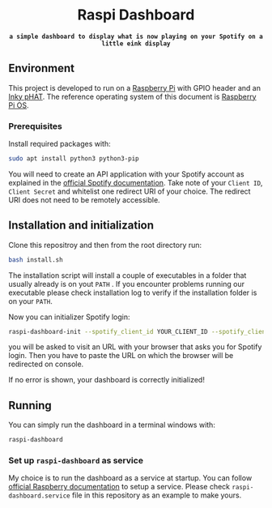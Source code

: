 <div align="center">
<strong>
    <h1>Raspi Dashboard</h1>

    a simple dashboard to display what is now playing on your Spotify on a little eink display

</strong>
</div>

## Environment

This project is developed to run on a [Raspberry Pi](https://www.raspberrypi.org/ "Official Raspberry Pi website") with GPIO header and an [Inky pHAT](https://shop.pimoroni.com/products/inky-phat?variant=12549254217811 "Manufacturer's website"). The reference operating system of this document is [Raspberry Pi OS](https://www.raspberrypi.org/downloads/raspberry-pi-os/ "Download webpage").

### Prerequisites

Install required packages with:

``` bash
sudo apt install python3 python3-pip
```

You will need to create an API application with your Spotify account as explained in the [official Spotify documentation](https://developer.spotify.com/documentation/general/guides/app-settings/#register-your-app "Documentation on registering a Spotify application"). Take note of your ```Client ID```, ```Client Secret``` and whitelist one redirect URI of your choice. The redirect URI does not need to be remotely accessible.

## Installation and initialization

Clone this repositroy and then from the root directory run:

``` bash
bash install.sh
```

The installation script will install a couple of executables in a folder that usually already is on yout ```PATH``` . If you encounter problems running our executable please check installation log to verify if the installation folder is on your ```PATH```.

Now you can initializer Spotify login:

``` bash
raspi-dashboard-init --spotify_client_id YOUR_CLIENT_ID --spotify_client_secret YOUR_CLIENT_SECRET --spotify_redirect_uri YOUR_REDIRECT_URI
```

you will be asked to visit an URL with your browser that asks you for Spotify login. Then you have to paste the URL on which the browser will be redirected on console.

If no error is shown, your dashboard is correctly initialized!

## Running

You can simply run the dashboard in a terminal windows with:

``` bash
raspi-dashboard
```

### Set up ```raspi-dashboard``` as service

My choice is to run the dashboard as a service at startup. You can follow [official Raspberry documentation](https://www.raspberrypi.org/documentation/linux/usage/systemd.md "systemd Raspberry official documentation") to setup a service. Please check ```raspi-dashboard.service``` file in this repository as an example to make yours.
